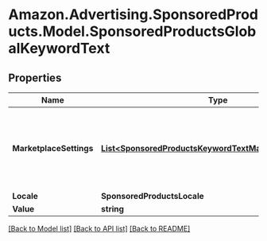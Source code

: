 # Amazon.Advertising.SponsoredProducts.Model.SponsoredProductsGlobalKeywordText

## Properties

Name | Type | Description | Notes
------------ | ------------- | ------------- | -------------
**MarketplaceSettings** | [**List&lt;SponsoredProductsKeywordTextMarketplaceSettings&gt;**](SponsoredProductsKeywordTextMarketplaceSettings.md) | The marketplace settings for keyword text to be overridden for marketplace. | [optional] 
**Locale** | **SponsoredProductsLocale** |  | [optional] 
**Value** | **string** |  | 

[[Back to Model list]](../README.md#documentation-for-models) [[Back to API list]](../README.md#documentation-for-api-endpoints) [[Back to README]](../README.md)

